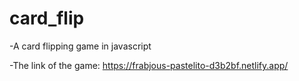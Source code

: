 # card_flip
-A card flipping game in javascript

-The link of the game: https://frabjous-pastelito-d3b2bf.netlify.app/
